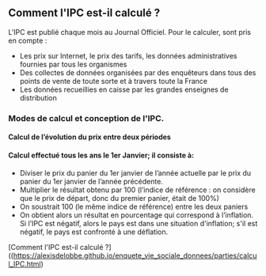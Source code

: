 ## Comment l'IPC est-il calculé ?

L'IPC est publié chaque mois au Journal Officiel. Pour le calculer, sont pris en compte :
- Les prix sur Internet, le prix des tarifs, les données administratives fournies par tous les organismes
- Des collectes de données organisées par des enquêteurs dans tous des points de vente de toute sorte et à travers toute la France
- Les données recueillies en caisse par les grandes enseignes de distribution
 
### Modes de calcul et conception de l'IPC.

#### Calcul de l’évolution du prix entre deux périodes
#### Calcul effectué tous les ans le 1er Janvier; il consiste à:
- Diviser le prix du panier du 1er janvier de l’année actuelle par le prix du panier du 1er janvier de l’année précédente.
- Multiplier le résultat obtenu par 100 (l’indice de référence : on considère que le prix de départ, donc du premier panier, était de 100%)
- On soustrait 100 (le même indice de référence) entre les deux paniers 
- On obtient alors un résultat en pourcentage qui correspond à l’inflation. Si l’IPC est négatif, alors le pays est dans une situation d'inflation; s'il est négatif, le pays est confronté à une déflation. 


[Comment l'IPC est-il calculé ?]((https://alexisdelobbe.github.io/enquete_vie_sociale_donnees/parties/calcul_IPC.html)
